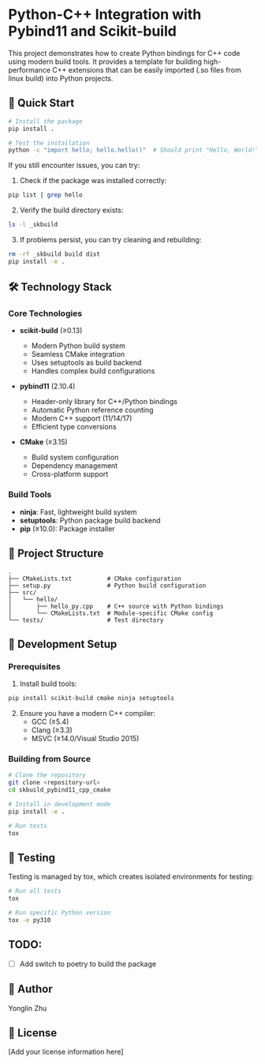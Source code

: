# Python-C++ Integration with Pybind11 and Scikit-build

This project demonstrates how to create Python bindings for C++ code using modern build tools. It provides a template for building high-performance C++ extensions that can be easily imported (.so files from linux build) into Python projects.

## 🚀 Quick Start

```bash
# Install the package
pip install .

# Test the installation
python -c "import hello; hello.hello()"  # Should print "Hello, World!"
```

If you still encounter issues, you can try:
1. Check if the package was installed correctly:
```bash
pip list | grep hello
```
2. Verify the build directory exists:
```bash
ls -l _skbuild
```
3. If problems persist, you can try cleaning and rebuilding:
```bash
rm -rf _skbuild build dist
pip install -e .
```

## 🛠️ Technology Stack

### Core Technologies
- **scikit-build** (≥0.13)
  - Modern Python build system
  - Seamless CMake integration
  - Uses setuptools as build backend
  - Handles complex build configurations

- **pybind11** (2.10.4)
  - Header-only library for C++/Python bindings
  - Automatic Python reference counting
  - Modern C++ support (11/14/17)
  - Efficient type conversions

- **CMake** (≥3.15)
  - Build system configuration
  - Dependency management
  - Cross-platform support

### Build Tools
- **ninja**: Fast, lightweight build system
- **setuptools**: Python package build backend
- **pip** (≥10.0): Package installer

## 📁 Project Structure
```
.
├── CMakeLists.txt          # CMake configuration
├── setup.py                # Python build configuration
├── src/
│   └── hello/
│       ├── hello_py.cpp    # C++ source with Python bindings
│       └── CMakeLists.txt  # Module-specific CMake config
└── tests/                  # Test directory
```

## 🔧 Development Setup

### Prerequisites
1. Install build tools:
```bash
pip install scikit-build cmake ninja setuptools
```

2. Ensure you have a modern C++ compiler:
   - GCC (≥5.4)
   - Clang (≥3.3)
   - MSVC (≥14.0/Visual Studio 2015)

### Building from Source
```bash
# Clone the repository
git clone <repository-url>
cd skbuild_pybind11_cpp_cmake

# Install in development mode
pip install -e .

# Run tests
tox
```

## 🧪 Testing
Testing is managed by tox, which creates isolated environments for testing:

```bash
# Run all tests
tox

# Run specific Python version
tox -e py310
```
## TODO: 
- [ ] Add switch to poetry to build the package


## 👤 Author
Yonglin Zhu

## 📄 License
[Add your license information here]

